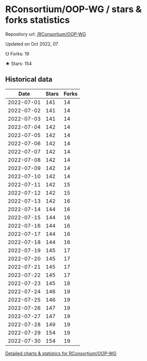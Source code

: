 # RConsortium/OOP-WG / stars & forks statistics

Repository url: [/RConsortium/OOP-WG](https://github.com/RConsortium/OOP-WG)

Updated on Oct 2022, 07

☋ Forks: 19

★ Stars: 154

## Historical data
| Date | Stars | Forks |
|------|-------|-------|
| 2022-07-01 | 141 | 14 | 
| 2022-07-02 | 141 | 14 | 
| 2022-07-03 | 141 | 14 | 
| 2022-07-04 | 142 | 14 | 
| 2022-07-05 | 142 | 14 | 
| 2022-07-06 | 142 | 14 | 
| 2022-07-07 | 142 | 14 | 
| 2022-07-08 | 142 | 14 | 
| 2022-07-09 | 142 | 14 | 
| 2022-07-10 | 142 | 14 | 
| 2022-07-11 | 142 | 15 | 
| 2022-07-12 | 142 | 15 | 
| 2022-07-13 | 142 | 16 | 
| 2022-07-14 | 144 | 16 | 
| 2022-07-15 | 144 | 16 | 
| 2022-07-16 | 144 | 16 | 
| 2022-07-17 | 144 | 16 | 
| 2022-07-18 | 144 | 16 | 
| 2022-07-19 | 145 | 17 | 
| 2022-07-20 | 145 | 17 | 
| 2022-07-21 | 145 | 17 | 
| 2022-07-22 | 145 | 17 | 
| 2022-07-23 | 145 | 18 | 
| 2022-07-24 | 146 | 19 | 
| 2022-07-25 | 146 | 19 | 
| 2022-07-26 | 147 | 19 | 
| 2022-07-27 | 147 | 19 | 
| 2022-07-28 | 149 | 19 | 
| 2022-07-29 | 154 | 19 | 
| 2022-07-30 | 154 | 19 | 


[Detailed charts & statistics for RConsortium/OOP-WG](https://reviewgithub.com/rep/RConsortium/OOP-WG)
